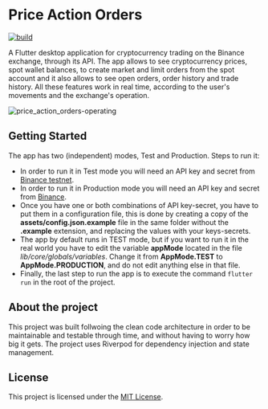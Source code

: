 # Price Action Orders

[![build](https://github.com/copmorty/price_action_orders/actions/workflows/main.yml/badge.svg)](https://github.com/copmorty/price_action_orders/actions/workflows/main.yml)

A Flutter desktop application for cryptocurrency trading on the Binance exchange, through its API. The app allows to see cryptocurrency prices, spot wallet balances, to create market and limit orders from the spot account and it also allows to see open orders, order history and trade history. All these features work in real time, according to the user's movements and the exchange's operation.

![price_action_orders-operating](https://user-images.githubusercontent.com/23016725/123714155-2aac9680-d84c-11eb-96e3-73bc87f96d1f.png)

## Getting Started

The app has two (independent) modes, Test and Production. Steps to run it:
- In order to run it in Test mode you will need an API key and secret from [Binance testnet](https://testnet.binance.vision/).
- In order to run it in Production mode you will need an API key and secret from [Binance](https://binance.zendesk.com/hc/en-us/articles/360002502072-How-to-create-API).
- Once you have one or both combinations of API key-secret, you have to put them in a configuration file, this is done by creating a copy of the **assets/config.json.example** file in the same folder without the **.example** extension, and replacing the values with your keys-secrets.
- The app by default runs in TEST mode, but if you want to run it in the real world you have to edit the variable **appMode** located in the file *lib/core/globals/variables*. Change it from **AppMode.TEST** to **AppMode.PRODUCTION**, and do not edit anything else in that file.
- Finally, the last step to run the app is to execute the command `flutter run` in the root of the project.

## About the project

This project was built follwoing the clean code architecture in order to be maintainable and testable through time, and without having to worry how big it gets. The project uses Riverpod for dependency injection and state management.


## License

This project is licensed under the [MIT License](https://github.com/copmorty/price_action_orders/blob/master/LICENSE).
